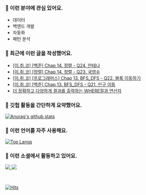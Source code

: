 ### 📡 이런 분야에 관심 있어요.

- 데이터
- 백엔드 개발
- 자동화
- 패턴 분석

### 📝 최근에 이런 글을 작성했어요.

<!-- BLOG-POST-LIST:START -->
- [[이.취.코] [백준] Chap 14. 정렬 - Q24. 안테나](https://blex.me/@mildsalmon/%EC%9D%B4%EC%B7%A8%EC%BD%94-%EB%B0%B1%EC%A4%80-chap-14-%EC%A0%95%EB%A0%AC-q24-%EC%95%88%ED%85%8C%EB%82%98)
- [[이.취.코] [정렬] Chap 14. 정렬 - Q23. 국영수](https://blex.me/@mildsalmon/%EC%9D%B4%EC%B7%A8%EC%BD%94-%EC%A0%95%EB%A0%AC-chap-14-%EC%A0%95%EB%A0%AC-q23-%EA%B5%AD%EC%98%81%EC%88%98)
- [[이.취.코] [프로그래머스] Chap 13. BFS_DFS - Q22. 블록 이동하기](https://blex.me/@mildsalmon/%EC%9D%B4%EC%B7%A8%EC%BD%94-%ED%94%84%EB%A1%9C%EA%B7%B8%EB%9E%98%EB%A8%B8%EC%8A%A4-chap-13-bfs_dfs-q22-%EB%B8%94%EB%A1%9D-%EC%9D%B4%EB%8F%99%ED%95%98%EA%B8%B0)
- [[이.취.코] [백준] Chap 13. BFS_DFS - Q21. 인구 이동](https://blex.me/@mildsalmon/%EC%9D%B4%EC%B7%A8%EC%BD%94-%EB%B0%B1%EC%A4%80-chap-13-bfs_dfs-q21-%EC%9D%B8%EA%B5%AC-%EC%9D%B4%EB%8F%99)
- [더 정확하고 다양하게 결과를 출력하는 WHERE절과 연산자](https://blex.me/@mildsalmon/%EB%8D%94-%EC%A0%95%ED%99%95%ED%95%98%EA%B3%A0-%EB%8B%A4%EC%96%91%ED%95%98%EA%B2%8C-%EA%B2%B0%EA%B3%BC%EB%A5%BC-%EC%B6%9C%EB%A0%A5%ED%95%98%EB%8A%94-where%EC%A0%88%EA%B3%BC-%EC%97%B0%EC%82%B0%EC%9E%90)
<!-- BLOG-POST-LIST:END -->

### 📑 깃헙 활동을 간단하게 요약했어요.

[![Anurag's github stats](https://github-readme-stats.vercel.app/api?username=mildsalmon&count_private=false&show_icons=true)](https://github.com/mildsalmon)

### 🥇 이런 언어를 자주 사용해요.

[![Top Langs](https://github-readme-stats.vercel.app/api/top-langs/?username=mildsalmon&hide=html)](https://github.com/mildsalmon)

### 🔮 이런 소셜에서 활동하고 있어요.

<p>

<a href="https://blex.me/@mildsalmon">
    <img src="http://img.shields.io/badge/BLOG-black?style=flat-square&logo=bloglovin">
</a>

<a href="https://solved.ac/profile/mildsalmon">
    <img src="http://img.shields.io/badge/backjoon-blueviolet?logo=Experts Exchange">
</a>

<p>
<br>

[![Hits](https://hits.seeyoufarm.com/api/count/incr/badge.svg?url=https%3A%2F%2Fgithub.com%2Fmildsalmon)](https://hits.seeyoufarm.com)
